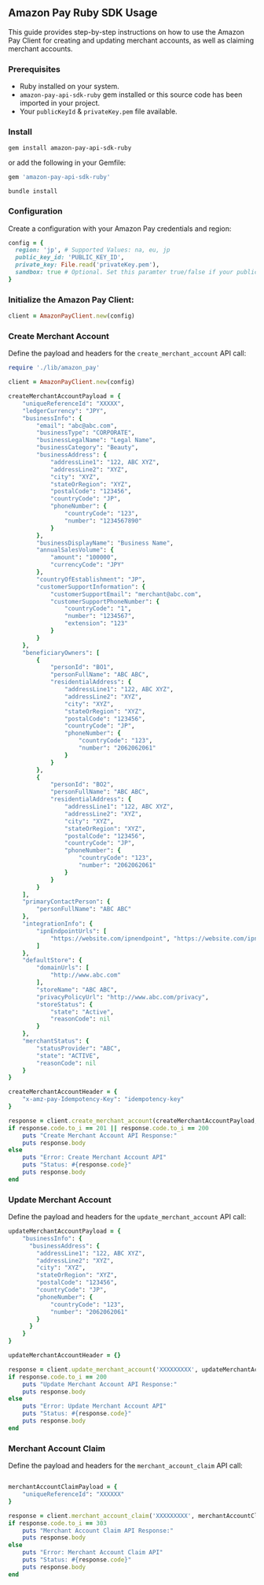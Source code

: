 ## Amazon Pay Ruby SDK Usage

This guide provides step-by-step instructions on how to use the Amazon Pay Client for creating and updating merchant accounts, as well as claiming merchant accounts.


### Prerequisites

- Ruby installed on your system.
- `amazon-pay-api-sdk-ruby` gem installed or this source code has been imported in your project.
- Your `publicKeyId` & `privateKey.pem` file available.

### Install
```
gem install amazon-pay-api-sdk-ruby
```
or add the following in your Gemfile:

```ruby
gem 'amazon-pay-api-sdk-ruby'
```
```
bundle install
```

### Configuration

Create a configuration with your Amazon Pay credentials and region:

```ruby
config = {
  region: 'jp', # Supported Values: na, eu, jp
  public_key_id: 'PUBLIC_KEY_ID',
  private_key: File.read('privateKey.pem'),
  sandbox: true # Optional. Set this paramter true/false if your public_key_id does not have an environment prefix (does not begin with 'SANDBOX' or 'LIVE')
}
```

### Initialize the Amazon Pay Client:

```ruby
client = AmazonPayClient.new(config)
```


### Create Merchant Account

Define the payload and headers for the `create_merchant_account` API call:

```ruby
require './lib/amazon_pay'

client = AmazonPayClient.new(config)

createMerchantAccountPayload = {
    "uniqueReferenceId": "XXXXX",
    "ledgerCurrency": "JPY",
    "businessInfo": {
        "email": "abc@abc.com",
        "businessType": "CORPORATE",
        "businessLegalName": "Legal Name",
        "businessCategory": "Beauty",
        "businessAddress": {
            "addressLine1": "122, ABC XYZ",
            "addressLine2": "XYZ",
            "city": "XYZ",
            "stateOrRegion": "XYZ",
            "postalCode": "123456",
            "countryCode": "JP",
            "phoneNumber": {
                "countryCode": "123",
                "number": "1234567890"
            }
        },
        "businessDisplayName": "Business Name",
        "annualSalesVolume": {
            "amount": "100000",
            "currencyCode": "JPY"
        },
        "countryOfEstablishment": "JP",
        "customerSupportInformation": {
            "customerSupportEmail": "merchant@abc.com",
            "customerSupportPhoneNumber": {
                "countryCode": "1",
                "number": "1234567",
                "extension": "123"
            }
        }
    },
    "beneficiaryOwners": [
        {
            "personId": "BO1",
            "personFullName": "ABC ABC",
            "residentialAddress": {
                "addressLine1": "122, ABC XYZ",
                "addressLine2": "XYZ",
                "city": "XYZ",
                "stateOrRegion": "XYZ",
                "postalCode": "123456",
                "countryCode": "JP",
                "phoneNumber": {
                    "countryCode": "123",
                    "number": "2062062061"
                }
            }
        },
        {
            "personId": "BO2",
            "personFullName": "ABC ABC",
            "residentialAddress": {
                "addressLine1": "122, ABC XYZ",
                "addressLine2": "XYZ",
                "city": "XYZ",
                "stateOrRegion": "XYZ",
                "postalCode": "123456",
                "countryCode": "JP",
                "phoneNumber": {
                    "countryCode": "123",
                    "number": "2062062061"
                }
            }
        }
    ],
    "primaryContactPerson": {
        "personFullName": "ABC ABC"
    },
    "integrationInfo": {
        "ipnEndpointUrls": [
            "https://website.com/ipnendpoint", "https://website.com/ipnendpoint"
        ]
    },
    "defaultStore": {
        "domainUrls": [
            "http://www.abc.com"
        ],
        "storeName": "ABC ABC",
        "privacyPolicyUrl": "http://www.abc.com/privacy",
        "storeStatus": {
            "state": "Active",
            "reasonCode": nil
        }
    },
    "merchantStatus": {
        "statusProvider": "ABC",
        "state": "ACTIVE",
        "reasonCode": nil
    }
}

createMerchantAccountHeader = {
    "x-amz-pay-Idempotency-Key": "idempotency-key"
}

response = client.create_merchant_account(createMerchantAccountPayload, headers: createMerchantAccountHeader)
if response.code.to_i == 201 || response.code.to_i == 200
    puts "Create Merchant Account API Response:"
    puts response.body
else
    puts "Error: Create Merchant Account API"
    puts "Status: #{response.code}"
    puts response.body
end
```

### Update Merchant Account

Define the payload and headers for the `update_merchant_account` API call:

```ruby
updateMerchantAccountPayload = {
    "businessInfo": {
      "businessAddress": {
        "addressLine1": "122, ABC XYZ",
        "addressLine2": "XYZ",
        "city": "XYZ",
        "stateOrRegion": "XYZ",
        "postalCode": "123456",
        "countryCode": "JP",
        "phoneNumber": {
            "countryCode": "123",
            "number": "2062062061"
        }
      }
    }
}

updateMerchantAccountHeader = {}

response = client.update_merchant_account('XXXXXXXXX', updateMerchantAccountPayload, headers: updateMerchantAccountHeader)
if response.code.to_i == 200
    puts "Update Merchant Account API Response:"
    puts response.body
else
    puts "Error: Update Merchant Account API"
    puts "Status: #{response.code}"
    puts response.body
end
```

### Merchant Account Claim

Define the payload and headers for the `merchant_account_claim` API call:

```ruby

merchantAccountClaimPayload = {
    "uniqueReferenceId": "XXXXXX"
}

response = client.merchant_account_claim('XXXXXXXXX', merchantAccountClaimPayload, headers: {})
if response.code.to_i == 303
    puts "Merchant Account Claim API Response:"
    puts response.body
else
    puts "Error: Merchant Account Claim API"
    puts "Status: #{response.code}"
    puts response.body
end
```